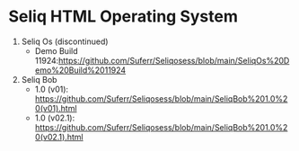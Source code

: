 # Seliq HTML Operating System
1. Seliq Os (discontinued)
   - Demo Build 11924:https://github.com/Suferr/Seliqosess/blob/main/SeliqOs%20Demo%20Build%2011924
2. Seliq Bob
   - 1.0 (v01): https://github.com/Suferr/Seliqosess/blob/main/SeliqBob%201.0%20(v01).html
   - 1.0 (v02.1): https://github.com/Suferr/Seliqosess/blob/main/SeliqBob%201.0%20(v02.1).html
